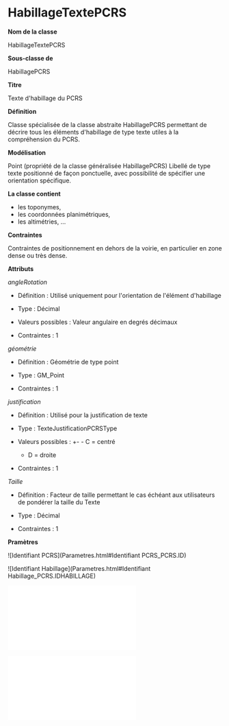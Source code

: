 # HabillageTextePCRS #



**Nom de la classe**

HabillageTextePCRS

**Sous-classe de**

HabillagePCRS

**Titre**

Texte d'habillage du PCRS

**Définition**

Classe spécialisée de la classe abstraite HabillagePCRS permettant de décrire tous les éléments d'habillage de type texte utiles à la compréhension du PCRS.

**Modélisation**

Point (propriété de la classe généralisée HabillagePCRS) Libellé de type texte positionné de façon ponctuelle, avec possibilité de spécifier une orientation spécifique.

**La classe contient**

- les toponymes,
- les coordonnées planimétriques,
- les altimétries,
...

**Contraintes**

Contraintes de positionnement en dehors de la voirie, en particulier en zone dense ou très dense.

**Attributs**

*angleRotation*

- Définition : Utilisé uniquement pour l'orientation de l'élément d'habillage

- Type : Décimal

- Valeurs possibles : Valeur angulaire en degrés décimaux

- Contraintes : 1

*géométrie*

- Définition : Géométrie de type point

- Type : GM_Point

- Contraintes : 1

*justification*

- Définition : Utilisé pour la justification de texte

- Type : TexteJustificationPCRSType

- Valeurs possibles :
+-  - C = centré
  - D = droite

- Contraintes : 1

*Taille*

- Définition : Facteur de taille permettant le cas échéant aux utilisateurs de pondérer la taille du Texte

- Type : Décimal

- Contraintes : 1

**Pramètres**

![Identifiant PCRS](Parametres.html#Identifiant PCRS_PCRS.ID)

![Identifiant Habillage](Parametres.html#Identifiant Habillage_PCRS.IDHABILLAGE)

![_PCRS.IDHABILLAGE](Parametres.html#_PCRS.IDHABILLAGE_PCRS.THEMATIQUE)

![Libelle](Parametres.html#Libelle_PCRS.LIBELLE)